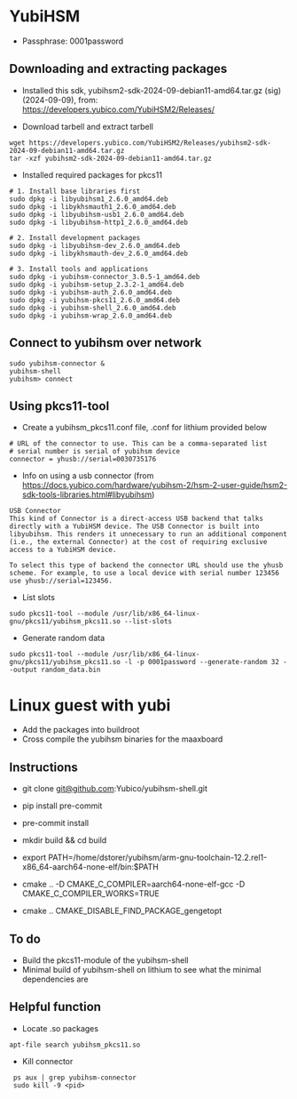 # YubiHSM

- Passphrase: 0001password

## Downloading and extracting packages

- Installed this sdk, yubihsm2-sdk-2024-09-debian11-amd64.tar.gz (sig) (2024-09-09),  from: https://developers.yubico.com/YubiHSM2/Releases/

- Download tarbell and extract tarbell
```
wget https://developers.yubico.com/YubiHSM2/Releases/yubihsm2-sdk-2024-09-debian11-amd64.tar.gz
tar -xzf yubihsm2-sdk-2024-09-debian11-amd64.tar.gz
```

- Installed required packages for pkcs11
```
# 1. Install base libraries first
sudo dpkg -i libyubihsm1_2.6.0_amd64.deb
sudo dpkg -i libykhsmauth1_2.6.0_amd64.deb
sudo dpkg -i libyubihsm-usb1_2.6.0_amd64.deb
sudo dpkg -i libyubihsm-http1_2.6.0_amd64.deb

# 2. Install development packages
sudo dpkg -i libyubihsm-dev_2.6.0_amd64.deb
sudo dpkg -i libykhsmauth-dev_2.6.0_amd64.deb

# 3. Install tools and applications
sudo dpkg -i yubihsm-connector_3.0.5-1_amd64.deb
sudo dpkg -i yubihsm-setup_2.3.2-1_amd64.deb
sudo dpkg -i yubihsm-auth_2.6.0_amd64.deb
sudo dpkg -i yubihsm-pkcs11_2.6.0_amd64.deb
sudo dpkg -i yubihsm-shell_2.6.0_amd64.deb
sudo dpkg -i yubihsm-wrap_2.6.0_amd64.deb
```

## Connect to yubihsm over network
```
sudo yubihsm-connector &
yubihsm-shell
yubihsm> connect
```

## Using pkcs11-tool
- Create a yubihsm_pkcs11.conf file, .conf for lithium provided below

```
# URL of the connector to use. This can be a comma-separated list
# serial number is serial of yubihsm device
connector = yhusb://serial=0030735176
```

- Info on using a usb connector (from https://docs.yubico.com/hardware/yubihsm-2/hsm-2-user-guide/hsm2-sdk-tools-libraries.html#libyubihsm)
```
USB Connector
This kind of Connector is a direct-access USB backend that talks directly with a YubiHSM device. The USB Connector is built into libyubihsm. This renders it unnecessary to run an additional component (i.e., the external Connector) at the cost of requiring exclusive access to a YubiHSM device.

To select this type of backend the connector URL should use the yhusb scheme. For example, to use a local device with serial number 123456 use yhusb://serial=123456.
```

- List slots
```
sudo pkcs11-tool --module /usr/lib/x86_64-linux-gnu/pkcs11/yubihsm_pkcs11.so --list-slots
```

- Generate random data 
```
sudo pkcs11-tool --module /usr/lib/x86_64-linux-gnu/pkcs11/yubihsm_pkcs11.so -l -p 0001password --generate-random 32 --output random_data.bin
```

# Linux guest with yubi 

- Add the packages into buildroot
- Cross compile the yubihsm binaries for the maaxboard

## Instructions

- git clone git@github.com:Yubico/yubihsm-shell.git

- pip install pre-commit

- pre-commit install

- mkdir build && cd build

- export PATH=/home/dstorer/yubihsm/arm-gnu-toolchain-12.2.rel1-x86_64-aarch64-none-elf/bin:$PATH

- cmake .. -D CMAKE_C_COMPILER=aarch64-none-elf-gcc -D CMAKE_C_COMPILER_WORKS=TRUE

- cmake .. CMAKE_DISABLE_FIND_PACKAGE_gengetopt

## To do
- Build the pkcs11-module of the yubihsm-shell
- Minimal build of yubihsm-shell on lithium to see what the minimal dependencies are



## Helpful function
- Locate .so packages
```
apt-file search yubihsm_pkcs11.so
```

- Kill connector 
```
 ps aux | grep yubihsm-connector
 sudo kill -9 <pid>
 ```